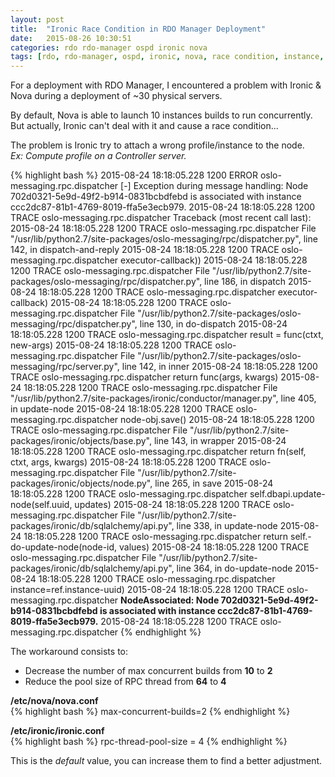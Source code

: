 ```yaml
---
layout: post
title:  "Ironic Race Condition in RDO Manager Deployment"
date:   2015-08-26 10:30:51
categories: rdo rdo-manager ospd ironic nova
tags: [rdo, rdo-manager, ospd, ironic, nova, race condition, instance, deployment]
---
```

For a deployment with RDO Manager, I encountered a problem with Ironic & Nova during a deployment of ~30 physical servers.

By default, Nova is able to launch 10 instances builds to run concurrently.  
But actually, Ironic can't deal with it and cause a race condition...

The problem is Ironic try to attach a wrong profile/instance to the node.   
_Ex: Compute profile on a Controller server._    

{% highlight bash %}
2015-08-24 18:18:05.228 1200 ERROR oslo-messaging.rpc.dispatcher [-] Exception during message handling: Node 702d0321-5e9d-49f2-b914-0831bcbdfebd is associated with instance ccc2dc87-81b1-4769-8019-ffa5e3ecb979.
2015-08-24 18:18:05.228 1200 TRACE oslo-messaging.rpc.dispatcher Traceback (most recent call last):
2015-08-24 18:18:05.228 1200 TRACE oslo-messaging.rpc.dispatcher   File "/usr/lib/python2.7/site-packages/oslo-messaging/rpc/dispatcher.py", line 142, in dispatch-and-reply
2015-08-24 18:18:05.228 1200 TRACE oslo-messaging.rpc.dispatcher     executor-callback))
2015-08-24 18:18:05.228 1200 TRACE oslo-messaging.rpc.dispatcher   File "/usr/lib/python2.7/site-packages/oslo-messaging/rpc/dispatcher.py", line 186, in dispatch
2015-08-24 18:18:05.228 1200 TRACE oslo-messaging.rpc.dispatcher     executor-callback)
2015-08-24 18:18:05.228 1200 TRACE oslo-messaging.rpc.dispatcher   File "/usr/lib/python2.7/site-packages/oslo-messaging/rpc/dispatcher.py", line 130, in do-dispatch
2015-08-24 18:18:05.228 1200 TRACE oslo-messaging.rpc.dispatcher     result = func(ctxt, new-args)
2015-08-24 18:18:05.228 1200 TRACE oslo-messaging.rpc.dispatcher   File "/usr/lib/python2.7/site-packages/oslo-messaging/rpc/server.py", line 142, in inner
2015-08-24 18:18:05.228 1200 TRACE oslo-messaging.rpc.dispatcher     return func(args, kwargs)
2015-08-24 18:18:05.228 1200 TRACE oslo-messaging.rpc.dispatcher   File "/usr/lib/python2.7/site-packages/ironic/conductor/manager.py", line 405, in update-node
2015-08-24 18:18:05.228 1200 TRACE oslo-messaging.rpc.dispatcher     node-obj.save()
2015-08-24 18:18:05.228 1200 TRACE oslo-messaging.rpc.dispatcher   File "/usr/lib/python2.7/site-packages/ironic/objects/base.py", line 143, in wrapper
2015-08-24 18:18:05.228 1200 TRACE oslo-messaging.rpc.dispatcher     return fn(self, ctxt, args, kwargs)
2015-08-24 18:18:05.228 1200 TRACE oslo-messaging.rpc.dispatcher   File "/usr/lib/python2.7/site-packages/ironic/objects/node.py", line 265, in save
2015-08-24 18:18:05.228 1200 TRACE oslo-messaging.rpc.dispatcher     self.dbapi.update-node(self.uuid, updates)
2015-08-24 18:18:05.228 1200 TRACE oslo-messaging.rpc.dispatcher   File "/usr/lib/python2.7/site-packages/ironic/db/sqlalchemy/api.py", line 338, in update-node
2015-08-24 18:18:05.228 1200 TRACE oslo-messaging.rpc.dispatcher     return self.-do-update-node(node-id, values)
2015-08-24 18:18:05.228 1200 TRACE oslo-messaging.rpc.dispatcher   File "/usr/lib/python2.7/site-packages/ironic/db/sqlalchemy/api.py", line 364, in do-update-node
2015-08-24 18:18:05.228 1200 TRACE oslo-messaging.rpc.dispatcher     instance=ref.instance-uuid)
2015-08-24 18:18:05.228 1200 TRACE oslo-messaging.rpc.dispatcher **NodeAssociated: Node 702d0321-5e9d-49f2-b914-0831bcbdfebd is associated with instance ccc2dc87-81b1-4769-8019-ffa5e3ecb979.**
2015-08-24 18:18:05.228 1200 TRACE oslo-messaging.rpc.dispatcher
{% endhighlight %}

The workaround consists to:   
*    Decrease the number of max concurrent builds from **10** to **2**   
*    Reduce the pool size of RPC thread from **64** to **4**

**/etc/nova/nova.conf**  
{% highlight bash %}
max-concurrent-builds=2
{% endhighlight %}

**/etc/ironic/ironic.conf**  
{% highlight bash %}
rpc-thread-pool-size = 4
{% endhighlight %}    

This is the _default_ value, you can increase them to find a better adjustment.
